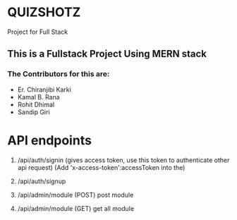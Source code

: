 # QUIZSHOTZ

Project for Full Stack

## This is a Fullstack Project Using MERN stack

### The Contributors for this are:

- Er. Chiranjibi Karki
- Kamal B. Rana
- Rohit Dhimal
- Sandip Giri

# API endpoints

1. /api/auth/signin (gives access token, use this token to authenticate other api request)
   (Add 'x-access-token':accessToken into the)

2. /api/auth/signup
3. /api/admin/module (POST) post module
4. /api/admin/module (GET) get all module
